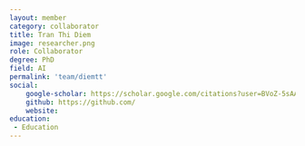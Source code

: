```yaml
---
layout: member
category: collaborator
title: Tran Thi Diem
image: researcher.png
role: Collaborator
degree: PhD
field: AI
permalink: 'team/diemtt'
social:
    google-scholar: https://scholar.google.com/citations?user=BVoZ-5sAAAAJ&hl=vi
    github: https://github.com/
    website: 
education:
 - Education
---
```

